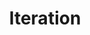 ---
title: Iteration
week: 7
dates: 
- 2023-03-07
- 2023-03-09
current: false
unit: 2
project: project2
reading:
- dignazio-klein
lectures:
- Dynamic Use of Data 
- Public/Private Data
day1:
- 'Dynamic use of data'
day2:
- 'Discuss lecture + readings'
- 'Data sharing for the public good'
hw:
- 'Reading + Discussion Questions, Project 2: Iteration'
- 'Project 2: Iteration'
---